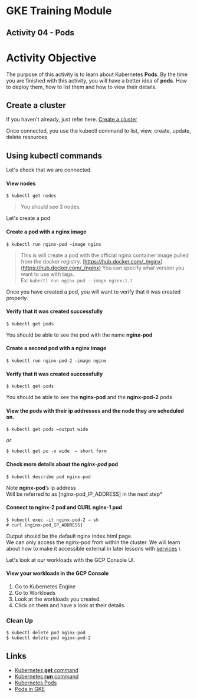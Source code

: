 # GKE Training Module
## Activity 04 - Pods

# Activity Objective

The purpose of this activity is to learn about Kubernetes **Pods**. By the time you are finished with this activity, you will have a better idea of **pods**. How to deploy them, how to list them and how to view their details.


## Create a cluster
If you haven't already, just refer here.
[Create a cluster](modules/gke-cluster/INSTRUCTIONS-part-1.md)

Once connected, you use the kubectl command to list, view, create, update, delete resources

## Using kubectl commands

Let's check that we are connected.

#### View nodes
```
$ kubectl get nodes
```
> You should see 3 nodes.

Let's create a pod
#### Create a pod with a nginx image
```
$ kubectl run nginx-pod –image nginx
```
> This is will create a pod with the official nginx container image pulled from the docker registry. [https://hub.docker.com/_/nginx](https://hub.docker.com/_/nginx)
You can specify what version you want to use with tags. \
Ex: `kubectl run nginx-pod --image nginx:1.7`

Once you have created a pod, you will want to verify that it was created properly.
#### Verify that it was created successfully
```
$ kubectl get pods
```
You should be able to see the pod with the name **nginx-pod**

#### Create a second pod with a nginx image
```
$ kubectl run nginx-pod-2 –image nginx
```

#### Verify that it was created successfully
```
$ kubectl get pods
```
You should be able to see the **nginx-pod** and the **nginx-pod-2** pods


#### View the pods with their ip addresses and the node they are scheduled on.
```
$ kubectl get pods –output wide
```
*or*
```
$ kubectl get po -o wide  ← short form
```

#### Check more details about the _nginx-pod_ pod
```
$ kubectl describe pod nginx-pod
```

Note **nginx-pod**’s ip address \
Will be referred to as [nginx-pod_IP_ADDRESS] in the next step*

#### Connect to nginx-2 pod and CURL nginx-1 pod
```
$ kubectl exec -it nginx-pod-2 – sh
# curl [nginx-pod_IP_ADDRESS]
```
Output should be the default nginx index.html page. \
We can only access the nginx-pod from within the cluster. We will learn about how to make it accessible external in later lessons with [services](modules/k8s-services/INSTRUCTIONS.md) \

Let's look at our workloads with the GCP Console UI.

#### View your workloads in the GCP Console
1. Go to Kubernetes Engine
1. Go to Workloads
1. Look at the workloads you created.
1. Click on them and have a look at their details.

### Clean Up
```
$ kubectl delete pod nginx-pod
$ kubectl delete pod nginx-pod-2
```

## Links
* [Kubernetes **get** command](https://kubernetes.io/docs/reference/generated/kubectl/kubectl-commands#get)
* [Kubernetes **run** command](https://kubernetes.io/docs/reference/generated/kubectl/kubectl-commands#run)
* [Kubernetes Pods](https://kubernetes.io/docs/concepts/workloads/pods/)
* [Pods in GKE](https://cloud.google.com/kubernetes-engine/docs/concepts/pod)

